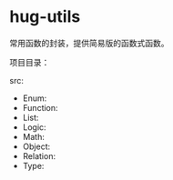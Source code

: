 # hug-utils
常用函数的封装，提供简易版的函数式函数。

项目目录：

src:
  * Enum:
  * Function:
  * List:
  * Logic:
  * Math:
  * Object:
  * Relation:
  * Type:

